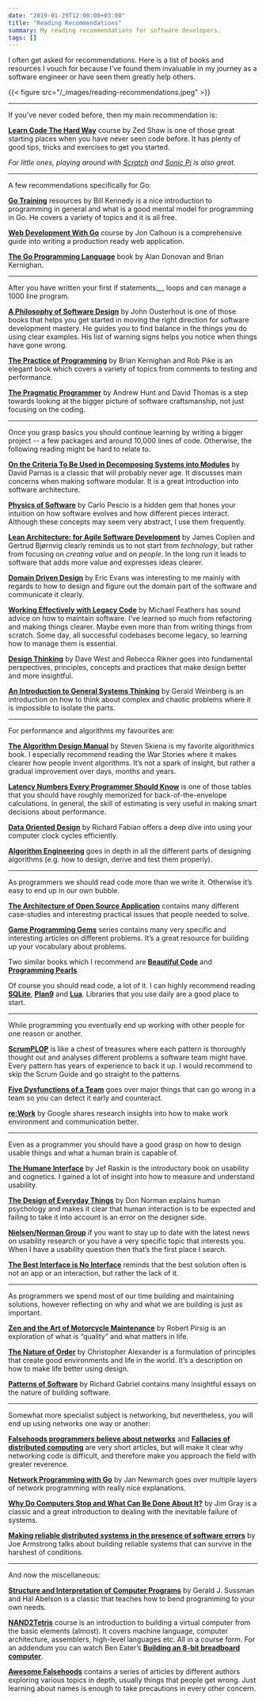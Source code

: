 ```yaml
---
date: "2019-01-29T12:00:00+03:00"
title: "Reading Recommendations"
summary: My reading recommendations for software developers.
tags: []
---
```


I often get asked for recommendations. Here is a list of books and resources I vouch for because I’ve found them invaluable in my journey as a software engineer or have seen them greatly help others.

{{< figure src="/_images/reading-recommendations.jpeg" >}}

---

If you’ve never coded before, then my main recommendation is:

[**Learn Code The Hard Way**](https://learncodethehardway.org/) course by Zed Shaw is one of those great starting places when you have never seen code before. It has plenty of good tips, tricks and exercises to get you started.

_For little ones, playing around with_ [_Scratch_](https://scratch.mit.edu/) _and_ [_Sonic Pi_](https://sonic-pi.net/) _is also great._

---

A few recommendations specifically for Go:

[**Go Training**](https://github.com/ardanlabs/gotraining/) resources by Bill Kennedy is a nice introduction to programming in general and what is a good mental model for programming in Go. He covers a variety of topics and it is all free.

[**Web Development With Go**](https://www.usegolang.com/) course by Jon Calhoun is a comprehensive guide into writing a production ready web application.

[**The Go Programming Language**](https://www.amazon.com/Programming-Language-Addison-Wesley-Professional-Computing/dp/0134190440) book by Alan Donovan and Brian Kernighan.

---

After you have written your first if statements_,_ loops and can manage a 1000 line program.

[**A Philosophy of Software Design**](https://www.amazon.com/Philosophy-Software-Design-John-Ousterhout/dp/1732102201/ref=sr_1_1?s=books&ie=UTF8&qid=1548418034&sr=1-1&keywords=a+philosophy+of+software) by John Ousterhout is one of those books that helps you get started in moving the right direction for software development mastery. He guides you to find balance in the things you do using clear examples. His list of warning signs helps you notice when things have gone wrong.

[**The Practice of Programming**](https://en.wikipedia.org/wiki/The_Practice_of_Programming) by Brian Kernighan and Rob Pike is an elegant book which covers a variety of topics from comments to testing and performance.

[**The Pragmatic Programmer**](https://en.wikipedia.org/wiki/The_Pragmatic_Programmer) by Andrew Hunt and David Thomas is a step towards looking at the bigger picture of software craftsmanship, not just focusing on the coding.

---

Once you grasp basics you should continue learning by writing a bigger project -- a few packages and around 10,000 lines of code. Otherwise, the following reading might be hard to relate to.

[**On the Criteria To Be Used in Decomposing Systems into Modules**](https://www.win.tue.nl/~wstomv/edu/2ip30/references/criteria_for_modularization.pdf) by David Parnas is a classic that will probably never age. It discusses main concerns when making software modular. It is a great introduction into software architecture.

[**Physics of Software**](http://www.physicsofsoftware.com/) by Carlo Pescio is a hidden gem that hones your intuition on how software evolves and how different pieces interact. Although these concepts may seem very abstract, I use them frequently.

[**Lean Architecture: for Agile Software Development**](http://www.leansoftwarearchitecture.com/) by James Coplien and Gertrud Bjørnvig clearly reminds us to not start from _technology_, but rather from focusing on _creating value_ and on _people_. In the long run it leads to software that adds more value and expresses ideas clearer.

[**Domain Driven Design**](https://www.amazon.com/exec/obidos/ASIN/0321125215/domainlanguag-20) by Eric Evans was interesting to me mainly with regards to how to design and figure out the domain part of the software and communicate it clearly.

[**Working Effectively with Legacy Code**](https://www.amazon.com/Working-Effectively-Legacy-Michael-Feathers/dp/0131177052) by Michael Feathers has sound advice on how to maintain software. I’ve learned so much from refactoring and making things clearer. Maybe even more than from writing things from scratch. Some day, all successful codebases become legacy, so learning how to manage them is essential.

[**Design Thinking**](https://www.amazon.com/Design-Thinking-Enterprise-Innovation-Sustainability/dp/0998477001) by Dave West and Rebecca Rikner goes into fundamental perspectives, principles, concepts and practices that make design better and more insightful.

[**An Introduction to General Systems Thinking**](https://www.amazon.com/Introduction-General-Systems-Thinking-Anniversary/dp/0932633498) by Gerald Weinberg is an introduction on how to think about complex and chaotic problems where it is impossible to isolate the parts.

---

For performance and algorithms my favourites are:

[**The Algorithm Design Manual**](http://www.algorist.com/) by Steven Skiena is my favorite algorithmics book. I especially recommend reading the War Stories where it makes clearer how people invent algorithms. It’s not a spark of insight, but rather a gradual improvement over days, months and years.

[**Latency Numbers Every Programmer Should Know**](https://gist.github.com/jboner/2841832) is one of those tables that you should have roughly memorized for back-of-the-envelope calculations. In general, the skill of estimating is very useful in making smart decisions about performance.

[**Data Oriented Design**](http://www.dataorienteddesign.com/dodbook/) by Richard Fabian offers a deep dive into using your computer clock cycles efficiently.

[**Algorithm Engineering**](https://www.springer.com/gp/book/9783642148651) goes in depth in all the different parts of designing algorithms (e.g. how to design, derive and test them properly).

---

As programmers we should read code more than we write it. Otherwise it’s easy to end up in our own bubble.

[**The Architecture of Open Source Application**](http://aosabook.org/en/index.html) contains many different case-studies and interesting practical issues that people needed to solve.

[**Game Programming Gems**](http://www.satori.org/game-programming-gems/) series contains many very specific and interesting articles on different problems. It’s a great resource for building up your vocabulary about problems.

Two similar books which I recommend are [**Beautiful Code**](https://www.amazon.com/Beautiful-Code-Leading-Programmers-Practice/dp/0596510047) and [**Programming Pearls**](https://www.amazon.com/Programming-Pearls-2nd-Jon-Bentley/dp/0201657880).

Of course you should read code, a lot of it. I can highly recommend reading [**SQLite**](https://www.sqlite.org/index.html), [**Plan9**](https://github.com/0intro/plan9) and [**Lua**](https://www.lua.org/source/). Libraries that you use daily are a good place to start.

---

While programming you eventually end up working with other people for one reason or another.

[**ScrumPLOP**](https://sites.google.com/a/scrumplop.org/published-patterns/home) is like a chest of treasures where each pattern is thoroughly thought out and analyses different problems a software team might have. Every pattern has years of experience to back it up. I would recommend to skip the Scrum Guide and go straight to the patterns.

[**Five Dysfunctions of a Team**](https://www.amazon.com/Five-Dysfunctions-Team-Leadership-Fable/dp/0787960756) goes over major things that can go wrong in a team so you can detect it early and counteract.

[**re:Work**](https://rework.withgoogle.com/) by Google shares research insights into how to make work environment and communication better.

---

Even as a programmer you should have a good grasp on how to design usable things and what a human brain is capable of.

[**The Humane Interface**](https://www.amazon.com/Humane-Interface-Directions-Designing-Interactive/dp/0201379376) by Jef Raskin is the introductory book on usability and cognetics. I gained a lot of insight into how to measure and understand usability.

[**The Design of Everyday Things**](https://en.wikipedia.org/wiki/The_Design_of_Everyday_Things) by Don Norman explains human psychology and makes it clear that human interaction is to be expected and failing to take it into account is an error on the designer side.

[**Nielsen/Norman Group**](https://www.nngroup.com/articles/) if you want to stay up to date with the latest news on usability research or you have a very specific topic that interests you. When I have a usability question then that’s the first place I search.

[**The Best Interface is No Interface**](http://www.nointerface.com/book/) reminds that the best solution often is not an app or an interaction, but rather the lack of it.

---

As programmers we spend most of our time building and maintaining solutions, however reflecting on why and what we are building is just as important.

[**Zen and the Art of Motorcycle Maintenance**](https://en.wikipedia.org/wiki/Zen_and_the_Art_of_Motorcycle_Maintenance) by Robert Pirsig is an exploration of what is “quality” and what matters in life.

[**The Nature of Order**](https://en.wikipedia.org/wiki/The_Nature_of_Order) by Christopher Alexander is a formulation of principles that create good environments and life in the world. It’s a description on how to make life better using design.

[**Patterns of Software**](https://www.amazon.com/Patterns-Software-Tales-Community/dp/0195121236) by Richard Gabriel contains many insightful essays on the nature of building software.

---

Somewhat more specialist subject is networking, but nevertheless, you will end up using networks one way or another:

[**Falsehoods programmers believe about networks**](https://blog.erratasec.com/2012/06/falsehoods-programmers-believe-about.html) and [**Fallacies of distributed computing**](https://en.wikipedia.org/wiki/Fallacies_of_distributed_computing) are very short articles, but will make it clear why networking code is difficult, and therefore make you approach the field with greater reverence.

[**Network Programming with Go**](https://www.apress.com/gp/book/9781484226919) by Jan Newmarch goes over multiple layers of network programming with really nice explanations.

[**Why Do Computers Stop and What Can Be Done About It?**](http://www.hpl.hp.com/techreports/tandem/TR-85.7.pdf) by Jim Gray is a classic and a great introduction to dealing with the inevitable failure of systems.

[**Making reliable distributed systems in the presence of software errors**](http://erlang.org/download/armstrong_thesis_2003.pdf) by Joe Armstrong talks about building reliable systems that can survive in the harshest of conditions.

---

And now the miscellaneous:

[**Structure and Interpretation of Computer Programs**](https://www.amazon.com/Structure-Interpretation-Computer-Programs-Engineering/dp/0262510871) by Gerald J. Sussman and Hal Abelson is a classic that teaches how to bend programming to your own needs.

[**NAND2Tetris**](https://www.nand2tetris.org/) course is an introduction to building a virtual computer from the basic elements (almost). It covers machine language, computer architecture, assemblers, high-level languages etc. All in a course form. For an addendum you can watch Ben Eater’s [**Building an 8-bit breadboard computer**](https://www.youtube.com/watch?v=HyznrdDSSGM&list=PLowKtXNTBypGqImE405J2565dvjafglHU).

[**Awesome Falsehoods**](https://github.com/kdeldycke/awesome-falsehood) contains a series of articles by different authors exploring various topics in depth, usually things that people get wrong. Just learning about names is enough to take precautions in every other concern.